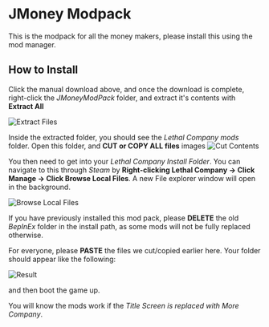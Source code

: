 # JMoney Modpack
This is the modpack for all the money makers, please install this using the mod manager.

## How to Install
Click the manual download above, and once the download is complete, right-click the *JMoneyModPack* folder, and extract it's contents with **Extract All**

![Extract Files](https://raw.githubusercontent.com/jniels5/JMoneyModPack/develop/images/ExtractFiles.png "Extract Files")

Inside the extracted folder, you should see the *Lethal Company mods* folder. Open this folder, and **CUT or COPY ALL files**
images
![Cut Contents](https://raw.githubusercontent.com/jniels5/JMoneyModPack/develop/images/CutContents.png "Cut Contents")

You then need to get into your *Lethal Company Install Folder*. You can navigate to this through *Steam* by **Right-clicking Lethal Company -> Click Manage -> Click Browse Local Files**. A new File explorer window will open in the background.

![Browse Local Files](https://raw.githubusercontent.com/jniels5/JMoneyModPack/develop/images/BrowseLocalFiles.png "Browse Local Files")

If you have previously installed this mod pack, please **DELETE** the old *BepInEx* folder in the install path, as some mods will not be fully replaced otherwise.

For everyone, please **PASTE** the files we cut/copied earlier here. Your folder should appear like the following:

![Result](https://raw.githubusercontent.com/jniels5/JMoneyModPack/develop/images/Result.png "Result")

and then boot the game up.

You will know the mods work if the *Title Screen is replaced with More Company*.